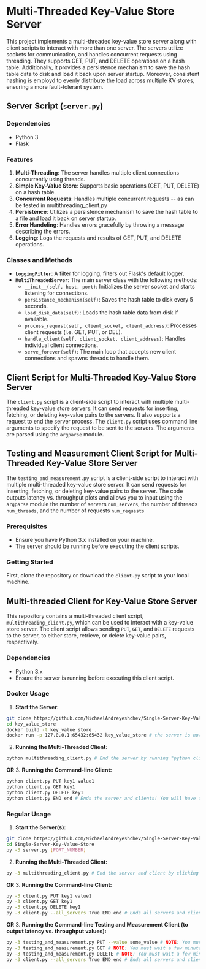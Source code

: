 # Multi-Threaded Key-Value Store Server

This project implements a multi-threaded key-value store server along with client scripts to interact with more than one server. The servers utilize sockets for communication, and handles concurrent requests using threading. They supports GET, PUT, and DELETE operations on a hash table. Additionally, it provides a persistence mechanism to save the hash table data to disk and load it back upon server startup.  Moreover, consistent hashing is employd to evenly distribute the load across multiple KV stores, ensuring a more fault-tolerant system.

## Server Script (`server.py`)

### Dependencies

- Python 3
- Flask

### Features

1. **Multi-Threading**: The server handles multiple client connections concurrently using threads.
2. **Simple Key-Value Store**: Supports basic operations (GET, PUT, DELETE) on a hash table.
3. **Concurrent Requests**: Handles multiple concurrent requests -- as can be tested in multithreading_client.py
4. **Persistence**: Utilizes a persistence mechanism to save the hash table to a file and load it back on server startup.
5. **Error Handeling**: Handles errors gracefully by throwing a message describing the errors.
6. **Logging**: Logs the requests and results of GET, PUT, and DELETE operations.

### Classes and Methods

- **`LoggingFilter`**: A filter for logging, filters out Flask's default logger.
- **`MultiThreadedServer`**: The main server class with the following methods:
  - `__init__(self, host, port)`: Initializes the server socket and starts listening for connections.
  - `persistance_mechanism(self)`: Saves the hash table to disk every 5 seconds.
  - `load_disk_data(self)`: Loads the hash table data from disk if available.
  - `process_request(self, client_socket, client_address)`: Processes client requests (i.e. GET, PUT, or DEL).
  - `handle_client(self, client_socket, client_address)`: Handles individual client connections.
  - `serve_forever(self)`: The main loop that accepts new client connections and spawns threads to handle them.

## Client Script for Multi-Threaded Key-Value Store Server

The `client.py` script is a client-side script to interact with multiple multi-threaded key-value store servers. It can send requests for inserting, fetching, or deleting key-value pairs to the servers. It also supports a request to end the server process.  The `client.py` script uses command line arguments to specify the request to be sent to the servers. The arguments are parsed using the `argparse` module.

## Testing and Measurement Client Script for Multi-Threaded Key-Value Store Server

The `testing_and_measurement.py` script is a client-side script to interact with multiple multi-threaded key-value store server. It can send requests for inserting, fetching, or deleting key-value pairs to the server. The code outputs latency vs. throughput plots and allows you to input using the `argparse` module the number of servers `num_servers`, the number of threads `num_threads`, and the number of requests `num_requests`

### Prerequisites

- Ensure you have Python 3.x installed on your machine.
- The server should be running before executing the client scripts.

### Getting Started

First, clone the repository or download the `client.py` script to your local machine.

## Multi-threaded Client for Key-Value Store Server

This repository contains a multi-threaded client script, `multithreading_client.py`, which can be used to interact with a key-value store server. The client script allows sending `PUT`, `GET`, and `DELETE` requests to the server, to either store, retrieve, or delete key-value pairs, respectively.

### Dependencies

- Python 3.x
- Ensure the server is running before executing this client script.

### Docker Usage

1. **Start the Server:**
```bash
git clone https://github.com/MichaelAndreyeshchev/Single-Server-Key-Value-Store.git key_value_store
cd key_value_store
docker build -t key_value_store . 
docker run -p 127.0.0.1:65432:65432 key_value_store # the server is now running
```
2. **Running the Multi-Threaded Client:**
```bash
python multithreading_client.py # End the server by running "python client.py END end" twice
```
**OR**
3. **Running the Command-line Client:**
```bash
python client.py PUT key1 value1
python client.py GET key1
python client.py DELETE key1
python client.py END end # Ends the server and clients! You will have to call this twice to fully do this
```

### Regular Usage

1. **Start the Server(s):**
```bash
git clone https://github.com/MichaelAndreyeshchev/Single-Server-Key-Value-Store.git
cd Single-Server-Key-Value-Store
py -3 server.py [PORT_NUMBER]
```
2. **Running the Multi-Threaded Client:**
```bash
py -3 multithreading_client.py # End the server and client by clicking ctr-C in the running server code and then rerunning the py -3 client_multi_threaded.py to fully terminate the server and client
```
**OR**
3. **Running the Command-line Client:**
```bash
py -3 client.py PUT key1 value1
py -3 client.py GET key1
py -3 client.py DELETE key1
py -3 client.py --all_servers True END end # Ends all servers and clients! You will have to call this twice to fully do this
```
**OR**
3. **Running the Command-line Testing and Measurement Client (to output latency vs. throughput values):**
```bash
py -3 testing_and_measurement.py PUT --value some_value # NOTE: You must wait a few minutes after this command completes before trying additional commands because the connection precesses must be put of out of waiting state
py -3 testing_and_measurement.py GET # NOTE: You must wait a few minutes after this command completes before trying additional commands because the connection precesses must be put of out of waiting state
py -3 testing_and_measurement.py DELETE # NOTE: You must wait a few minutes after this command completes before trying additional commands because the connection precesses must be put of out of waiting state
py -3 client.py --all_servers True END end # Ends all servers and clients! You will have to call this twice to fully do this
```